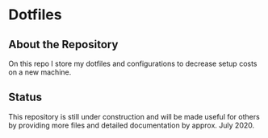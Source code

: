 # Dotfiles

## About the Repository

On this repo I store my dotfiles and configurations to decrease setup costs on a new machine.

## Status

This repository is still under construction and will be made useful for others by providing more files and detailed documentation by approx. July 2020.
